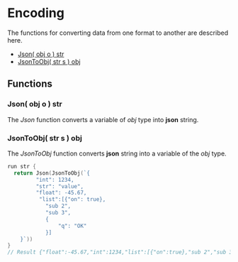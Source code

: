 # Encoding

The functions for converting data from one format to another are described here.

* [Json\( obj o \) str](encoding.md#json-obj-o-str)
* [JsonToObj\( str s \) obj](encoding.md#jsontoobj-str-s-obj)

## Functions

### Json\( obj o \) str

The _Json_ function converts a variable of *_obj_* type into **json** string.

### JsonToObj\( str s \) obj

The _JsonToObj_ function converts **json** string into a variable of the *_obj_* type.


``` go 
run str {
  return Json(JsonToObj(`{
         "int": 1234,
         "str": "value",
         "float": -45.67,
          "list":[{"on": true},
            "sub 2",
            "sub 3",
            {
                "q": "OK"
            }]
    }`))
}
// Result {"float":-45.67,"int":1234,"list":[{"on":true},"sub 2","sub 3",{"q":"OK"}],"str":"value"}
```

